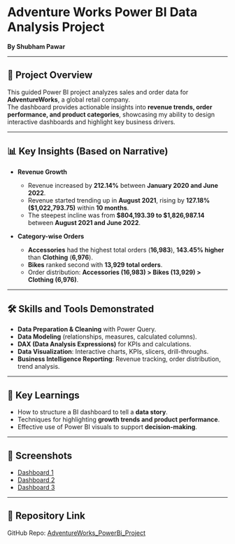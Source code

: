 # Adventure Works Power BI Data Analysis Project  
**By Shubham Pawar**

---

## 📌 Project Overview
This guided Power BI project analyzes sales and order data for **AdventureWorks**, a global retail company.  
The dashboard provides actionable insights into **revenue trends, order performance, and product categories**, showcasing my ability to design interactive dashboards and highlight key business drivers.  

---

## 📊 Key Insights (Based on Narrative)

- **Revenue Growth**
  - Revenue increased by **212.14%** between **January 2020 and June 2022**.  
  - Revenue started trending up in **August 2021**, rising by **127.18% ($1,022,793.75)** within **10 months**.  
  - The steepest incline was from **$804,193.39 to $1,826,987.14** between **August 2021 and June 2022**.  

- **Category-wise Orders**
  - **Accessories** had the highest total orders (**16,983**), **143.45% higher** than **Clothing** (**6,976**).  
  - **Bikes** ranked second with **13,929 total orders**.  
  - Order distribution: **Accessories (16,983) > Bikes (13,929) > Clothing (6,976)**.  

---

## 🛠️ Skills and Tools Demonstrated
- **Data Preparation & Cleaning** with Power Query.  
- **Data Modeling** (relationships, measures, calculated columns).  
- **DAX (Data Analysis Expressions)** for KPIs and calculations.  
- **Data Visualization**: Interactive charts, KPIs, slicers, drill-throughs.  
- **Business Intelligence Reporting**: Revenue tracking, order distribution, trend analysis.  

---

## 🎯 Key Learnings
- How to structure a BI dashboard to tell a **data story**.  
- Techniques for highlighting **growth trends and product performance**.  
- Effective use of Power BI visuals to support **decision-making**.  

---

## 📸 Screenshots

- [Dashboard 1](https://github.com/mjshubham21/AdventureWorks_PowerBi_Project/blob/main/images/Dashboard.png)  
- [Dashboard 2](https://github.com/mjshubham21/AdventureWorks_PowerBi_Project/blob/main/images/map.png)  
- [Dashboard 3](https://github.com/mjshubham21/AdventureWorks_PowerBi_Project/blob/main/images/Schema.png)   

---

## 🔗 Repository Link
GitHub Repo: [AdventureWorks_PowerBi_Project](https://github.com/mjshubham21/AdventureWorks_PowerBi_Project)
